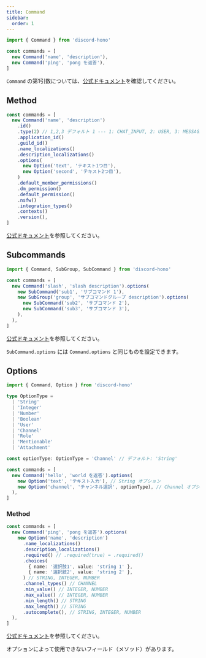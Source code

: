 ```yaml
---
title: Command
sidebar:
  order: 1
---
```


```ts "Command"
import { Command } from 'discord-hono'

const commands = [
  new Command('name', 'description'),
  new Command('ping', 'pong を返答'),
]
```

`Command` の第1引数については、[公式ドキュメント](https://discord.com/developers/docs/interactions/application-commands#application-command-object-application-command-naming)を確認してください。

## Method

```ts
const commands = [
  new Command('name', 'description')
    .id()
    .type(2) // 1,2,3 デフォルト 1 --- 1: CHAT_INPUT, 2: USER, 3: MESSAGE
    .application_id()
    .guild_id()
    .name_localizations()
    .description_localizations()
    .options(
      new Option('text', 'テキスト1つ目'),
      new Option('second', 'テキスト2つ目'),
    )
    .default_member_permissions()
    .dm_permission()
    .default_permission()
    .nsfw()
    .integration_types()
    .contexts()
    .version(),
]
```

[公式ドキュメント](https://discord.com/developers/docs/interactions/application-commands#application-command-object)を参照してください。

## Subcommands

```ts
import { Command, SubGroup, SubCommand } from 'discord-hono'

const commands = [
  new Command('slash', 'slash description').options(
    new SubCommand('sub1', 'サブコマンド 1'),
    new SubGroup('group', 'サブコマンドグループ description').options(
      new SubCommand('sub2', 'サブコマンド 2'),
      new SubCommand('sub3', 'サブコマンド 3'),
    ),
  ),
]
```

[公式ドキュメント](https://discord.com/developers/docs/interactions/application-commands#subcommands-and-subcommand-groups)を参照してください。

`SubCommand.options` には `Command.options` と同じものを設定できます。

## Options

```ts
import { Command, Option } from 'discord-hono'

type OptionType =
  | 'String'
  | 'Integer'
  | 'Number'
  | 'Boolean'
  | 'User'
  | 'Channel'
  | 'Role'
  | 'Mentionable'
  | 'Attachment'

const optionType: OptionType = 'Channel' // デフォルト: 'String'

const commands = [
  new Command('hello', 'world を返答').options(
    new Option('text', 'テキスト入力'), // String オプション
    new Option('channel', 'チャンネル選択', optionType), // Channel オプション
  ),
]
```

### Method

```ts
const commands = [
  new Command('ping', 'pong を返答').options(
    new Option('name', 'description')
      .name_localizations()
      .description_localizations()
      .required() // .required(true) = .required()
      .choices(
        { name: '選択肢1', value: 'string 1' },
        { name: '選択肢2', value: 'string 2' },
      ) // STRING, INTEGER, NUMBER
      .channel_types() // CHANNEL
      .min_value() // INTEGER, NUMBER
      .max_value() // INTEGER, NUMBER
      .min_length() // STRING
      .max_length() // STRING
      .autocomplete(), // STRING, INTEGER, NUMBER
  ),
]
```

[公式ドキュメント](https://discord.com/developers/docs/interactions/application-commands#application-command-object-application-command-option-structure)を参照してください。

オプションによって使用できないフィールド（メソッド）があります。
